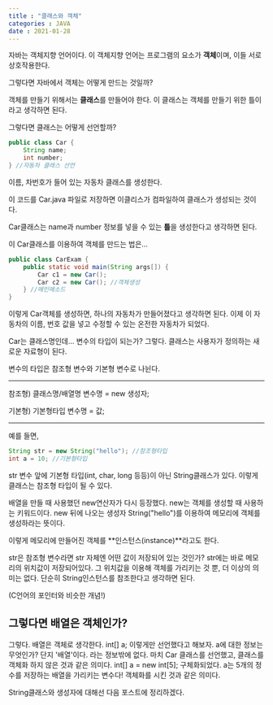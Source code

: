 ```yaml
---
title : "클래스와 객체"
categories : JAVA
date : 2021-01-28
---
```


자바는 객체지향 언어이다. 이 객체지향 언어는 프로그램의 요소가 **객체**이며, 이들 서로 상호작용한다.

그렇다면 자바에서 객체는 어떻게 만드는 것일까?

객체를 만들기 위해서는 **클래스**를 만들어야 한다. 이 클래스는 객체를 만들기 위한 틀이라고 생각하면 된다.

그렇다면 클래스는 어떻게 선언할까?

```java
public class Car {
    String name;
    int number;
} //자동차 클래스 선언
```

이름, 차번호가 들어 있는 자동차 클래스를 생성한다. 

이 코드를 Car.java 파일로 저장하면 이클리스가 컴파일하여 클래스가 생성되는 것이다. 

Car클래스는 name과 number 정보를 넣을 수 있는 **틀**을 생성한다고 생각하면 된다.

이 Car클래스를 이용하여 객체를 만드는 법은...

```java
public class CarExam {
    public static void main(String args[]) {
        Car c1 = new Car();
        Car c2 = new Car(); //객체생성
    } //메인메소드
}
```
이렇게 Car객체를 생성하면, 하나의 자동차가 만들어졌다고 생각하면 된다.
이제 이 자동차의 이름, 번호 값을 넣고 수정할 수 있는 온전한 자동차가 되었다.

Car는 클래스명인데... 변수의 타입이 되는가? 그렇다.
클래스는 사용자가 정의하는 새로운 자료형이 된다.


변수의 타입은 참조형 변수와 기본형 변수로 나뉜다.

---

참조형) 클래스명/배열명 변수명 = new 생성자;

기본형) 기본형타입 변수명 = 값;

---

예를 들면,

```java
String str = new String("hello"); //참조형타입
int a = 10; //기본형타입
```

str 변수 앞에 기본형 타입(int, char, long 등등)이 아닌 String클래스가 있다. 이렇게 클래스는 참조형 타입이 될 수 있다.

배열을 만들 때 사용했던 new연산자가 다시 등장했다. new는 객체를 생성할 때 사용하는 키워드이다. new 뒤에 나오는 생성자 String("hello")를 이용하여 메모리에 객체를 생성하라는 뜻이다.

이렇게 메모리에 만들어진 객체를 **인스턴스(instance)**라고도 한다.

str은 참조형 변수라면 str 자체엔 어떤 값이 저장되어 있는 것인가? str에는 바로 메모리의 위치값이 저장되어있다. 그 위치값을 이용해 객체를 가리키는 것 뿐, 더 이상의 의미는 없다. 단순히 String인스턴스를 참조한다고 생각하면 된다.

(C언어의 포인터와 비슷한 개념!)

## 그렇다면 배열은 객체인가?
그렇다. 배열은 객체로 생각한다.
int[] a;
이렇게만 선언했다고 해보자. a에 대한 정보는 무엇인가? 단지 '배열'이다. 라는 정보밖에 없다.
마치 Car 클래스를 선언했고, 클래스를 객체화 하지 않은 것과 같은 의미다.
int[] a = new int[5];
구체화되었다. a는 5개의 정수를 저장하는 배열을 가리키는 변수다!
객체화를 시킨 것과 같은 의미다.

String클래스와 생성자에 대해선 다음 포스트에 정리하겠다.
